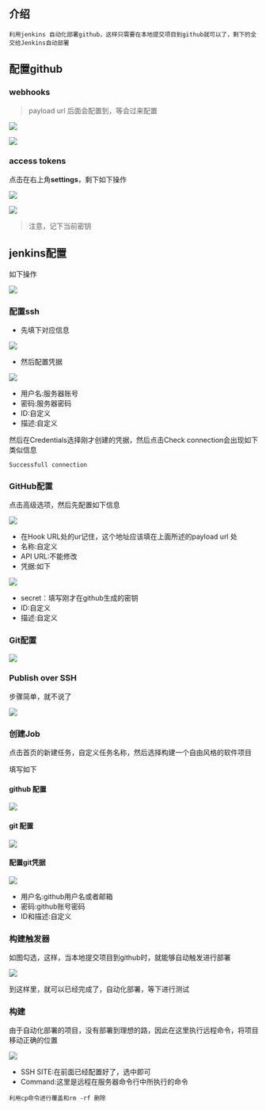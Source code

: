 ## 介绍

```
利用jenkins 自动化部署github，这样只需要在本地提交项目到github就可以了，剩下的全交给Jenkins自动部署
```

## 配置github

### webhooks

> payload url 后面会配置到，等会过来配置

![](../../assets/20200913132735.png)

![](../../assets/jtbg-2.png)

### 

### access tokens

点击在右上角**settings**，剩下如下操作

![](../../assets/jtbg-5.png)

![](../../assets/jtbg-3.png)

> 注意，记下当前密钥

## jenkins配置

如下操作

![](../../assets/jtbg-6.png)

### 配置ssh

* 先填下对应信息

![](../../assets/jtbg-7.png)

* 然后配置凭据

![](../../assets/jtbg-8.png)

* 用户名:服务器账号
* 密码:服务器密码
* ID:自定义
* 描述:自定义

然后在Credentials选择刚才创建的凭据，然后点击Check connection会出现如下类似信息

```
Successfull connection
```

### GitHub配置

点击高级选项，然后先配置如下信息

![](../../assets/jtbg-10.png)

* 在Hook URL处的ur记住，这个地址应该填在上面所述的payload url 处
* 名称:自定义
* API URL:不能修改
* 凭据:如下

![](../../assets/jtbg-11.png)

* secret：填写刚才在github生成的密钥
* ID:自定义
* 描述:自定义

### Git配置

![](../../assets/jtbg-12.png)

### 

### Publish over SSH

步骤简单，就不说了

![](../../assets/jtbg-13.png)

### 创建Job

点击首页的新建任务，自定义任务名称，然后选择构建一个自由风格的软件项目

填写如下

#### github 配置

![](../../assets/jtbg-14.png)

#### git 配置

![](../../assets/jtbg-17.png)

#### 配置git凭据

![](../../assets/jtbg-16.png)

* 用户名:github用户名或者邮箱
* 密码:github账号密码
* ID和描述:自定义

### 构建触发器

如图勾选，这样，当本地提交项目到github时，就能够自动触发进行部署

![](../../assets/jtbg-18.png)

到这样里，就可以已经完成了，自动化部署，等下进行测试

### 构建

由于自动化部署的项目，没有部署到理想的路，因此在这里执行远程命令，将项目移动正确的位置

![](../../assets/jbtg-19.png)

* SSH SITE:在前面已经配置好了，选中即可
* Command:这里是远程在服务器命令行中所执行的命令

```
利用cp命令进行覆盖和rm -rf 删除
```



